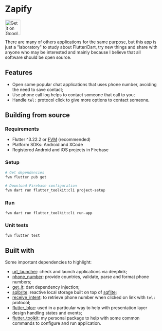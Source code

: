 # Zapify

<div>
    <a href='https://play.google.com/store/apps/details?id=com.zapfy.app&pcampaignid=pcampaignidMKT-Other-global-all-co-prtnr-py-PartBadge-Mar2515-1'><img alt='Get it on Google Play' src='https://play.google.com/intl/en_us/badges/static/images/badges/en_badge_web_generic.png' style="height: 50px" align="center"/></a> <!-- <a href="[store-link]?itsct=apps_box_badge&amp;itscg=30200"><img src="https://tools.applemediaservices.com/api/badges/download-on-the-app-store/black/en?size=250x83&amp;releaseDate=1627171200?h=cffe6c4b48ab6dc75dbc0f04b34de8c2" alt="Download on the App Store" style="height: 39px" align="center"></a> -->
</div>

There are many of others applications for the same purpose, but this app is just a "laboratory" to study about Flutter/Dart, try new things and share with anyone who may be interested and mainly because I believe that all software should be open source.

## Features

- Open some popular chat applications that uses phone number, avoiding the need to save contact;
- Use phone call log helps to contact someone that call to you;
- Handle `tel:` protocol click to give more options to contact someone.

<!-- TODO: add some screenshots -->

## Building from source

### Requirements

- Flutter ^3.22.2 or [FVM](https://fvm.app/) (recommended)
- Platform SDKs: Android and XCode
- Registered Android and iOS projects in Firebase

### Setup

```bash
# Get dependencies
fvm flutter pub get

# Download Firebase configuration
fvm dart run flutter_toolkit:cli project-setup
```

### Run

```bash
fvm dart run flutter_toolkit:cli run-app
```

### Unit tests

```bash
fvm flutter test
```

## Built with

Some important dependencies to highlight:

- [url_launcher](https://pub.dev/packages/url_launcher): check and launch applications via deeplink;
- [phone_number](https://pub.dev/packages/phone_number): provide countries, validate, parse and format phone numbers;
- [get_it](https://pub.dev/packages/get_it): dart dependency injection;
- [sqlbrite](https://pub.dev/packages/sqlbrite): reactive local storage built on top of [sqflite](https://pub.dev/packages/sqflite);
- [receive_intent](https://pub.dev/packages/receive_intent): to retrieve phone number when clicked on link with `tel:` protocol;
- [flutter_bloc](https://pub.dev/packages/flutter_bloc): used in a particular way to help with presentation layer design handling states and events;
- [flutter_toolkit](https://github.com/pedrox-hs/flutter_packages/tree/main/flutter_toolkit): my personal package to help with some common commands to configure and run application.
